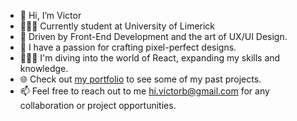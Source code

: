 - 👋 Hi, I’m Victor
- 👨🏻‍🎓 Currently student at University of Limerick
- 👀 Driven by Front-End Development and the art of UX/UI Design.
- 👾 I have a passion for crafting pixel-perfect designs.
- 🏄🏻‍♂️ I'm diving into the world of React, expanding my skills and knowledge.
- 🌐 Check out [my portfolio](https://victorbotan.com) to see some of my past projects.
- 📫 Feel free to reach out to me hi.victorb@gmail.com for any collaboration or project opportunities.
